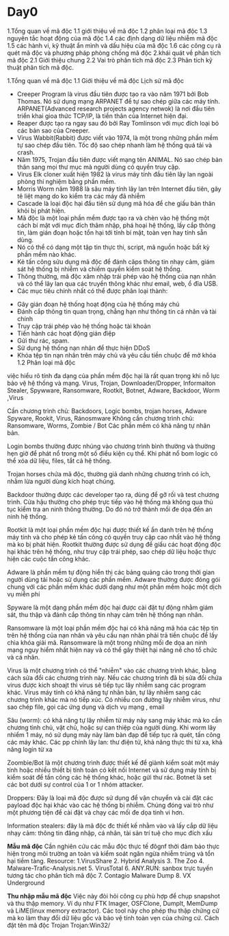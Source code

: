 # Day0
1.Tổng quan về mã độc
   1.1 giới thiệu về mã độc
   1.2 phân loại mã độc
   1.3 nguyên tắc hoạt động của mã độc
   1.4 các định dạng dữ liệu nhiễm mã độc
   1.5 các hành vi, kỹ thuật ẩn mình và dấu hiệu của mã độc
   1.6 các công cụ rà quét mã độc và phương pháp phòng chống mã độc
2.khái quát về phân tích mã độc
   2.1 Giới thiệu chung
   2.2 Vai trò phân tích mã độc
   2.3 Phân tích kỹ thuật phân tích mã độc.

1.Tổng quan về mã độc 
1.1 Giới thiệu về mã độc
Lịch sử mã độc
 - Creeper Program là virus đầu tiên được tạo ra vào năm 1971 bởi Bob Thomas. Nó sử dụng mạng ARPANET để tự sao chép giữa các máy tính.
   ARPANET(Advanced research projects agency netwok) là nơi đầu tiên triển khai gioa thức TCP/IP, là tiền thân của Internet hiện đại.
- Reaper được tạo ra ngay sau đó bởi Ray Tomlinson với mục đích loại bỏ các bản sao của Creeper.
- Virus Wabbit(Rabbit) được viết vào 1974, là một trong những phần mềm tự sao chép đầu tiên. Tốc độ sao chép nhanh làm hệ thống quá tải và crash.
- Năm 1975, Trojan đầu tiên được viết mạng tên ANIMAL. Nó sao chép bản thân sang mọi thư mục mà người dùng có quyền truy cập.
- Virus Elk cloner xuất hiện 1982 là virus máy tính đầu tiên lây lan ngoài phòng thí nghiệm bằng phần mềm.
- Morris Worm năm 1988 là sâu máy tính lây lan trên Internet đầu tiên, gây tê liệt mạng do ko kiểm tra các máy đã nhiễm
- Cascade là loại độc hại đầu tiên sử dụng mã hóa để che giấu bản thân khỏi bị phát hiện.
- Mã độc là một loại phần mềm được tạo ra và chèn vào hệ thống một cách bí mật với mục đích thâm nhập, phá hoại hệ thống, lấy cắp thông tin, làm gián đoạn hoặc tổn hại tới tính bí mật, toàn vẹn hay tính sẵn dùng.
- Nó có thể có dạng một tập tin thực thi, script, mã nguồn hoặc bất kỳ phần mềm nào khác.
- Kẻ tấn công sửu dụng mã độc để đánh căps thông tin nhạy cảm, giám sát hệ thống bị nhiễm và chiếm quyền kiểm soát hệ thống.
- Thông thường, mã độc xâm nhập trái phép vào hệ thống của nạn nhân và có thể lây lan qua các truyền thông khác như email, web, ổ đĩa USB.
- Các mục tiêu chính nhất có thể được phân loại thành:
+ Gây gián đoạn hệ thống hoạt động của hệ thống máy chủ
+ Đánh cắp thông tin quan trọng, chẳng hạn như thông tin cá nhân và tài chính
+ Truy cập trái phép vào hệ thống hoặc tài khoản
+ Tiến hành các hoạt động gián điệp
+ Gửi thư rác, spam.
+ Sử dụng hệ thống nạn nhân để thực hiện DDoS
+ Khóa tệp tin nạn nhân trên máy chủ và yêu cầu tiền chuộc để mở khóa
1.2 Phân loại mã độc

việc hiểu rõ tính đa dạng của phần mềm độc hại là rất quan trọng khi nỗ lực bảo vệ hệ thống và mạng.
Virus, Trojan, Downloader/Dropper, Informaiton Stealer, Spywware, Ransomware, Rootkit, Botnet, Adware, Backdoor, Worm ,Virus

Cần chương trình chủ: Backdoors, Logic bombs, trojan horses, Adware Spyware, Rookit, Virus, Ránosmware
Không cần chương trình chủ: Ransomware, Worms, Zombie / Bot
Các phần mềm có khả năng tự nhân bản.

Login bombs thường được nhúng vào chương trình bình thường và thường hẹn giờ để phát nổ trong một số điều kiện cụ thể. Khi phát nổ bom logic có thể xóa dữ liệu, files, tắt cả hệ thống.

Trojan horses chứa mã độc, thường giả danh những chương trình có ích, nhằm lừa người dùng kích hoạt chúng.

Backdoor thường được các developer tạo ra, dùng để gỡ rối và test chương trình. Cửa hậu thường cho phép trực tiếp vào hệ thống mà không qua thủ tục kiểm tra an ninh thông thường. Do đó nó trở thành mối đe dọa đến an ninh hệ thống.

Rootkit là một loại phần mềm độc hại được thiết kế ẩn danh trên hệ thống máy tính và cho phép kẻ tấn công có quyền truy cập cao nhất vào hệ thống mà ko bị phát hiện. Rootkit thường được sử dụng để giấu các hoạt động độc hại khác trên hệ thống, như truy cập trái phép, sao chép dữ liệu hoặc thực hiện các cuộc tấn công khác.

Adware là phần mềm tự động hiển thị các bảng quảng cáo trong thời gian người dùng tải hoặc sử dụng các phần mềm. Adware thường được đóng gói chung với các phần mềm khác dưới dạng như một phần mềm hoặc một dịch vụ miễn phí

Spyware là một dạng phần mềm độc hại được cài đặt tự động nhằm giám sát, thu thập và đánh cắp thông tin nhạy cảm trên hệ thống nạn nhân.

Ransomware là một loại phần mềm độc hại có khả năng mã hóa các tệp tin trên hệ thống của nạn nhân và yêu cầu nạn nhân phải trả tiền chuộc để lấy chìa khóa giải mã. Ransomware là một trong những mối đe dọa an ninh mạng nguy hiểm nhất hiện nay và có thể gây thiệt hại năng nề cho tổ chức và cá nhân.

Virus là một chương trình có thể "nhiễm" vào các chương trình khác, bằng cách sửa đổi các chương trình này. Nếu các chương trình đã bị sửa đổi chứa virus được kich shoajt thì virus sẽ tiếp tục lây nhiễm sang các program khác. Virus máy tính có khả năng tự nhân bản, tự lây nhiễm sang các chương trình khác mà nó tiếp xúc. Có nhiều con đường lây nhiễm virus, như sao chép file, gọi các ứng dụng và dịch vụ mạng , email

Sâu (worm): có khả năng tự lây nhiễm từ máy này sang máy khác mà ko cần chương tình chủ, vật chủ, hoặc sự can thiệp của người dùng. Khi worm lây nhiểm 1 máy, nó sử dụng máy này làm bàn đạp để tiếp tục rà quét, tấn công các máy khác. Các pp chính lây lan: thư điện tử, khả năng thực thi từ xa, khả năng login từ xa

Zoombie/Bot là một chương trình được thiết kế để giành kiểm soát một máy tính hoặc nhiều thiết bị tính toán có kết nối Internet và sử dụng máy tính bị kiểm soát để tấn công các hệ thống khác, hoặc gửi thư rác. Botnet là set các bot dưới sự control của 1 or 1 nhóm attacker.

Droppers: Đây là loại mã độc được sử dụng để vận chuyển và cài đặt các payload độc hại khác vào các hệ thống bị nhiễm. Chúng đóng vai trò như một phương tiện để cài đặt và chạy các mối đe dọa tinh vi hơn.

Information stealers:  đây là mã độc đc thiết kế nhằm vào và lấy cắp dữ liệu nhạy cảm: thông tin đăng nhập, cá nhân, tài sản trí tuệ cho mục đích xấu

**Mẫu mã độc**
Cần nghiên cứu các mẫu độc thực tế đôgnf thời đảm bảo thực hiện trong môi trường an toàn và kiểm soát ngăn ngừa nhiễm trùng và tổn hại tiềm tàng.
Resource:
1.VirusShare
2. Hybrid Analysis
3. The Zoo
4. Malware-Trafic-Analysis.net
5. VirusTotal
6. ANY.RUN: sanbox trực tuyến tương tác cho phân tích mã độc
7. Contagio Malware Dump
8. VX Underground

**Thu nhập mẫu mã độc**
Việc này đòi hỏi công cụ phù hợp để chụp snapshot và thu thập memory. Ví dụ như FTK Imager, OSFClone, Dumplt, MemDump và LiME(linux memory extractor). Các tool này cho phép thu thập chứng cứ mà ko làm thay đổi dữ liệu gốc và bảo vệ tính toàn vẹn của chứng cứ.
Cách đặt tên mã độc
Trojan   Trojan:Win32/<Family><variant>